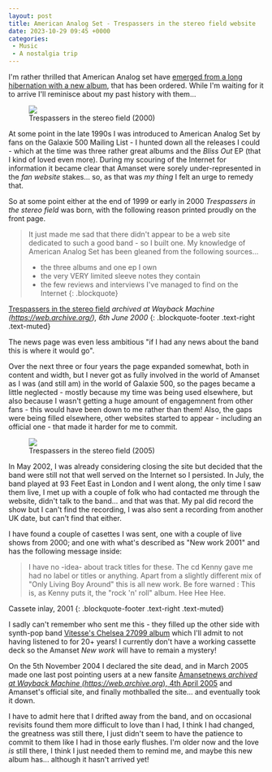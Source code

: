 ```yaml
---
layout: post
title: American Analog Set - Trespassers in the stereo field website
date: 2023-10-29 09:45 +0000
categories:
 - Music
 - A nostalgia trip
---
```

I'm rather thrilled that American Analog set have [emerged from a long hibernation with a new album](https://www.amanset.com/), that has been ordered. While I'm waiting for it to arrive I'll reminisce about my past history with them...

<figure class="aligncenter"><img src="https://cdn.grange85.co.uk/amanset/graphics/trespassers-in-the-stereo-field-2000.png" class="img-responsive" /><figcaption>Trespassers in the stereo field (2000)</figcaption></figure>

At some point in the late 1990s I was introduced to American Analog Set by fans on the Galaxie 500 Mailing List - I hunted down all the releases I could - which at the time was three rather great albums and the _Bliss Out_ EP (that I kind of loved even more). During my scouring of the Internet for information it became clear that Amanset were sorely under-represented in the _fan website_ stakes... so, as that was _my thing_ I felt an urge to remedy that.

So at some point either at the end of 1999 or early in 2000 _Trespassers in the stereo field_ was born, with the following reason printed proudly on the front page.

> It just made me sad that there didn't appear to be a web site dedicated to such a good band - so I built one. My knowledge of American Analog Set has been gleaned from the following sources...
> 
> - the three albums and one ep I own
> - the very VERY limited sleeve notes they contain
> - the few reviews and interviews I've managed to find on the Internet
{: .blockquote}

 [Trespassers in the stereo field](https://web.archive.org/web/20000606080343/http://www.aald.demon.co.uk:80/amanset/index.html) _archived at Wayback Machine (https://web.archive.org/), 6th June 2000_
{: .blockquote-footer .text-right .text-muted}

The news page was even less ambitious "if I had any news about the band this is where it would go".

Over the next three or four years the page expanded somewhat, both in content and width, but I never got as fully involved in the world of Amanset as I was (and still am) in the world of Galaxie 500, so the pages became a little neglected - mostly because my time was being used elsewhere, but also because I wasn't getting a huge amount of engagemnent from other fans - this would have been down to me rather than them! Also, the gaps were being filled elsewhere, other websites started to appear - including an official one - that made it harder for me to commit.

<figure><img src="https://cdn.grange85.co.uk/amanset/graphics/trespassers-in-the-stereo-field-2005.png" class="img-responsive" /><figcaption>Trespassers in the stereo field (2005)</figcaption></figure>

In May 2002, I was already considering closing the site but decided that the band were still not that well served on the Internet so I persisted. In July, the band played at 93 Feet East in London and I went along, the only time I saw them live, I met up with a couple of folk who had contacted me through the website, didn't talk to the band... and that was that. My pal did record the show but I can't find the recording, I was also sent a recording from another UK date, but can't find that either.

I have found a couple of casettes I was sent, one with a couple of live shows from 2000; and one with what's described as "New work 2001" and has the following message inside:

> I have no -idea- about track titles for these. The cd Kenny gave me had no label or titles or anything. Apart from a slightly different mix of "Only Living Boy Around" this is all new work. Be fore warned : This is, as Kenny puts it, the "rock 'n' roll" album. Hee Hee Hee.

 Cassete inlay, 2001
{: .blockquote-footer .text-right .text-muted}

I sadly can't remember who sent me this - they filled up the other side with synth-pop band [Vitesse's Chelsea 27099 album](https://www.youtube.com/watch?v=JbrvGWU_pIg) which I'll admit to not having listened to for 20+ years! I currently don't have a working cassette deck so the Amanset _New work_ will have to remain a mystery!

On the 5th November 2004 I declared the site dead, and in March 2005 made one last post pointing users at a new fansite [Amansetnews _archived at Wayback Machine (https://web.archive.org_), 4th April 2005](https://web.archive.org/web/20050404222222/http://www.amansetnews.com/) and Amanset's official site, and finally mothballed the site... and eventually took it down.

I have to admit here that I drifted away from the band, and on occasional revisits found them more difficult to love than I had, I think I had changed, the greatness was still there, I just didn't seem to have the patience to commit to them like I had in those early flushes. I'm older now and the love _is_ still there, I think I just needed them to remind me, and maybe this new album has... although it hasn't arrived yet!
